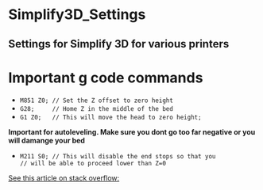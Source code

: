 # Simplify3D_Settings
Settings for Simplify 3D for various printers
---
# Important g code commands

- `M851 Z0; // Set the Z offset to zero height`
- `G28;     // Home Z in the middle of the bed`
- `G1 Z0;   // This will move the head to zero height;`

**Important for autoleveling. Make sure you dont go too far negative or you will damange your bed**
- `M211 S0; // This will disable the end stops so that you `
`         // will be able to proceed lower than Z=0`
        
[See this article on stack overflow:](https://3dprinting.stackexchange.com/questions/5857/z-offset-on-autoleveling-sensor-setup)

